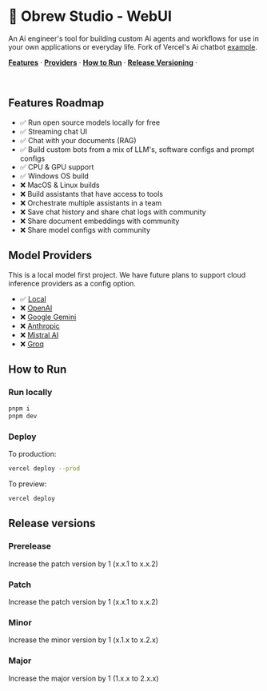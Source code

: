 # 🍺 Obrew Studio - WebUI

An Ai engineer's tool for building custom Ai agents and workflows for use in your own applications or everyday life.
Fork of Vercel's Ai chatbot [example](https://github.com/vercel-labs/ai-chatbot).

<!-- <a href="https://chat.vercel.ai/">
  <img alt="Next.js 13 and app template Router-ready AI chatbot." src="https://chat.vercel.ai/opengraph-image.png">
  <h1 align="center">Next.js AI Chatbot</h1>
</a> -->

<p align="left">
  <a href="#features-roadmap"><strong>Features</strong></a> ·
  <a href="#model-providers"><strong>Providers</strong></a> ·
  <a href="#how-to-run"><strong>How to Run</strong></a> ·
  <a href="#release-versions"><strong>Release Versioning</strong></a> ·
  <!-- <a href="#env-vars"><strong>Env vars</strong></a> -->
</p>
<br/>

## Features Roadmap

- ✅ Run open source models locally for free
- ✅ Streaming chat UI
- ✅ Chat with your documents (RAG)
- ✅ Build custom bots from a mix of LLM's, software configs and prompt configs
- ✅ CPU & GPU support
- ✅ Windows OS build
- ❌ MacOS & Linux builds
- ❌ Build assistants that have access to tools
- ❌ Orchestrate multiple assistants in a team
- ❌ Save chat history and share chat logs with community
- ❌ Share document embeddings with community
- ❌ Share model configs with community

## Model Providers

This is a local model first project. We have future plans to support cloud inference providers as a config option.

- ✅ [Local](https://github.com/dieharders/ai-text-server)
- ❌ [OpenAI](https://openai.com/chatgpt)
- ❌ [Google Gemini](https://gemini.google.com)
- ❌ [Anthropic](https://www.anthropic.com)
- ❌ [Mistral AI](https://mistral.ai)
- ❌ [Groq](https://groq.com)

## How to Run

### Run locally

```bash
pnpm i
pnpm dev
```

### Deploy

To production:

```bash
vercel deploy --prod
```

To preview:

```bash
vercel deploy
```

## Release versions

### Prerelease

Increase the patch version by 1 (x.x.1 to x.x.2)

### Patch

Increase the patch version by 1 (x.x.1 to x.x.2)

### Minor

Increase the minor version by 1 (x.1.x to x.2.x)

### Major

Increase the major version by 1 (1.x.x to 2.x.x)

<!-- ## Env vars

You will need to use the environment variables [defined in `.env.example`](.env.example) to run Next.js AI Chatbot. It's recommended you use [Vercel Environment Variables](https://vercel.com/docs/concepts/projects/environment-variables) for this, but a `.env` file is all that is necessary.

1. Install Vercel CLI: `pnpm i -g vercel`
2. Link local instance with Vercel and GitHub accounts (creates `.vercel` directory): `vercel link`
3. Download your environment variables: `vercel env pull` -->
